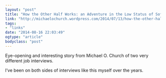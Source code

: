 ```yaml
---
layout: "post"
title: "How the Other Half Works: an Adventure in the Low Status of Software Engineers"
link: "http://michaelochurch.wordpress.com/2014/07/13/how-the-other-half-works-an-adventure-in-the-low-status-of-software-engineers/"
tags: 
- "links"
date: "2014-08-16 22:03:49"
ogtype: "article"
bodyclass: "post"
---
```


Eye-opening and interesting story from Michael O. Church of two very different job interviews.

I’ve been on both sides of interviews like this myself over the years.